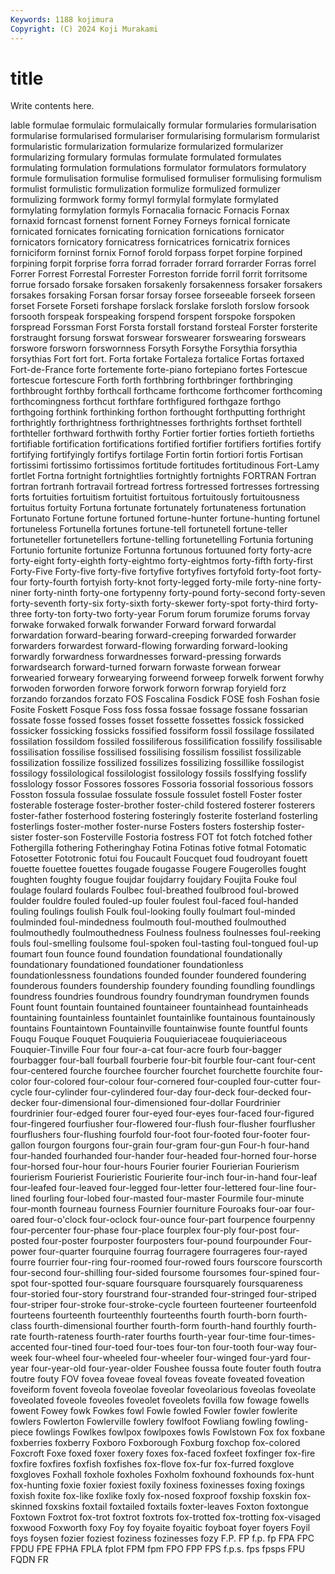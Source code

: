 ```yaml
---
Keywords: 1188 kojimura
Copyright: (C) 2024 Koji Murakami
---
```


# title

Write contents here.



lable formulae formulaic formulaically formular formularies
formularisation formularise formularised formulariser formularising formularism formularist formularistic formularization formularize
formularized formularizer formularizing formulary formulas formulate formulated formulates formulating formulation
formulations formulator formulators formulatory formule formulisation formulise formulised formuliser formulising
formulism formulist formulistic formulization formulize formulized formulizer formulizing formwork formy
formyl formylal formylate formylated formylating formylation formyls Fornacalia fornacic Fornacis
Fornax fornaxid forncast fornenst fornent Forney Forneys fornical fornicate fornicated
fornicates fornicating fornication fornications fornicator fornicators fornicatory fornicatress fornicatrices fornicatrix
fornices forniciform forninst fornix Fornof forold forpass forpet forpine forpined
forpining forpit forprise forra forrad forrader forrard forrarder Forras forrel
Forrer Forrest Forrestal Forrester Forreston forride forril forrit forritsome forrue
forsado forsake forsaken forsakenly forsakenness forsaker forsakers forsakes forsaking Forsan
forsar forsay forsee forseeable forseek forseen forset Forsete Forseti forshape
forslack forslake forsloth forslow forsook forsooth forspeak forspeaking forspend forspent
forspoke forspoken forspread Forssman Forst Forsta forstall forstand forsteal Forster
forsterite forstraught forsung forswat forswear forswearer forswearing forswears forswore forsworn
forswornness Forsyth Forsythe Forsythia forsythia forsythias Fort fort fort. Forta
fortake Fortaleza fortalice Fortas fortaxed Fort-de-France forte fortemente forte-piano fortepiano
fortes Fortescue fortescue fortescure Forth forth forthbring forthbringer forthbringing forthbrought
forthby forthcall forthcame forthcome forthcomer forthcoming forthcomingness forthcut forthfare forthfigured
forthgaze forthgo forthgoing forthink forthinking forthon forthought forthputting forthright forthrightly
forthrightness forthrightnesses forthrights forthset forthtell forthteller forthward forthwith forthy Fortier
fortier forties fortieth fortieths fortifiable fortification fortifications fortified fortifier fortifiers
fortifies fortify fortifying fortifyingly fortifys fortilage Fortin fortin fortiori fortis
Fortisan fortissimi fortissimo fortissimos fortitude fortitudes fortitudinous Fort-Lamy fortlet Fortna
fortnight fortnightlies fortnightly fortnights FORTRAN Fortran fortran fortranh fortravail fortread
fortress fortressed fortresses fortressing forts fortuities fortuitism fortuitist fortuitous fortuitously
fortuitousness fortuitus fortuity Fortuna fortunate fortunately fortunateness fortunation Fortunato Fortune
fortune fortuned fortune-hunter fortune-hunting fortunel fortuneless Fortunella fortunes fortune-tell fortunetell
fortune-teller fortuneteller fortunetellers fortune-telling fortunetelling Fortunia fortuning Fortunio fortunite fortunize
Fortunna fortunous fortuuned forty forty-acre forty-eight forty-eighth forty-eightmo forty-eightmos forty-fifth
forty-first Forty-Five Forty-five forty-five fortyfive fortyfives fortyfold forty-foot forty-four forty-fourth
fortyish forty-knot forty-legged forty-mile forty-nine forty-niner forty-ninth forty-one fortypenny forty-pound
forty-second forty-seven forty-seventh forty-six forty-sixth forty-skewer forty-spot forty-third forty-three forty-ton
forty-two forty-year Forum forum forumize forums forvay forwake forwaked forwalk
forwander Forward forward forwardal forwardation forward-bearing forward-creeping forwarded forwarder forwarders
forwardest forward-flowing forwarding forward-looking forwardly forwardness forwardnesses forward-pressing forwards forwardsearch
forward-turned forwarn forwaste forwean forwear forwearied forweary forwearying forweend forweep
forwelk forwent forwhy forwoden forworden forwore forwork forworn forwrap foryield
forz forzando forzandos forzato FOS Foscalina Fosdick FOSE fosh Foshan
fosie Fosite Foskett Fosque Foss foss fossa fossae fossage fossane
fossarian fossate fosse fossed fosses fosset fossette fossettes fossick fossicked
fossicker fossicking fossicks fossified fossiform fossil fossilage fossilated fossilation fossildom
fossiled fossiliferous fossilification fossilify fossilisable fossilisation fossilise fossilised fossilising fossilism
fossilist fossilizable fossilization fossilize fossilized fossilizes fossilizing fossillike fossilogist fossilogy
fossilological fossilologist fossilology fossils fosslfying fosslify fosslology fossor Fossores fossores
Fossoria fossorial fossorious fossors Fosston fossula fossulae fossulate fossule fossulet
fostell Foster foster fosterable fosterage foster-brother foster-child fostered fosterer fosterers
foster-father fosterhood fostering fosteringly fosterite fosterland fosterling fosterlings foster-mother foster-nurse
Fosters fosters fostership foster-sister foster-son Fosterville Fostoria fostress FOT fot
fotch fotched fother Fothergilla fothering Fotheringhay Fotina Fotinas fotive fotmal
Fotomatic Fotosetter Fototronic fotui fou Foucault Foucquet foud foudroyant fouett
fouette fouettee fouettes fougade fougasse Fougere Fougerolles fought foughten foughty
fougue foujdar foujdarry foujdary Foujita Fouke foul foulage foulard foulards
Foulbec foul-breathed foulbrood foul-browed foulder fouldre fouled fouled-up fouler foulest
foul-faced foul-handed fouling foulings foulish Foulk foul-looking foully foulmart foul-minded
foulminded foul-mindedness foulmouth foul-mouthed foulmouthed foulmouthedly foulmouthedness Foulness foulness foulnesses
foul-reeking fouls foul-smelling foulsome foul-spoken foul-tasting foul-tongued foul-up foumart foun
founce found foundation foundational foundationally foundationary foundationed foundationer foundationless foundationlessness
foundations founded founder foundered foundering founderous founders foundership foundery founding
foundling foundlings foundress foundries foundrous foundry foundryman foundrymen founds Fount
fount fountain fountained fountaineer fountainhead fountainheads fountaining fountainless fountainlet fountainlike
fountainous fountainously fountains Fountaintown Fountainville fountainwise founte fountful founts Fouqu
Fouque Fouquet Fouquieria Fouquieriaceae fouquieriaceous Fouquier-Tinville Four four four-a-cat four-acre
fourb four-bagger fourbagger four-ball fourball fourberie four-bit fourble four-cant four-cent
four-centered fourche fourchee fourcher fourchet fourchette fourchite four-color four-colored four-colour
four-cornered four-coupled four-cutter four-cycle four-cylinder four-cylindered four-day four-deck four-decked four-decker
four-dimensional four-dimensioned four-dollar Fourdrinier fourdrinier four-edged fourer four-eyed four-eyes four-faced
four-figured four-fingered fourfiusher four-flowered four-flush four-flusher fourflusher fourflushers four-flushing fourfold
four-foot four-footed four-footer four-gallon fourgon fourgons four-grain four-gram four-gun Four-h
four-hand four-handed fourhanded four-hander four-headed four-horned four-horse four-horsed four-hour four-hours
Fourier fourier Fourierian Fourierism fourierism Fourierist Fourieristic Fourierite four-inch four-in-hand
four-leaf four-leafed four-leaved four-legged four-letter four-lettered four-line four-lined fourling four-lobed
four-masted four-master Fourmile four-minute four-month fourneau fourness Fournier fourniture Fouroaks
four-oar four-oared four-o'clock four-oclock four-ounce four-part fourpence fourpenny four-percenter four-phase
four-place fourplex four-ply four-post four-posted four-poster fourposter fourposters four-pound fourpounder
Four-power four-quarter fourquine fourrag fourragere fourrageres four-rayed fourre fourrier four-ring
four-roomed four-rowed fours fourscore fourscorth four-second four-shilling four-sided foursome foursomes
four-spined four-spot four-spotted four-square foursquare foursquarely foursquareness four-storied four-story fourstrand
four-stranded four-stringed four-striped four-striper four-stroke four-stroke-cycle fourteen fourteener fourteenfold fourteens
fourteenth fourteenthly fourteenths fourth fourth-born fourth-class fourth-dimensional fourther fourth-form fourth-hand
fourthly fourth-rate fourth-rateness fourth-rater fourths fourth-year four-time four-times-accented four-tined four-toed
four-toes four-ton four-tooth four-way four-week four-wheel four-wheeled four-wheeler four-winged four-yard
four-year four-year-old four-year-older Foushee foussa foute fouter fouth foutra foutre
fouty FOV fovea foveae foveal foveas foveate foveated foveation foveiform
fovent foveola foveolae foveolar foveolarious foveolas foveolate foveolated foveole foveoles
foveolet foveolets fovilla fow fowage fowells fowent Fowey fowk Fowkes
fowl Fowle fowled Fowler fowler fowlerite fowlers Fowlerton Fowlerville fowlery
fowlfoot Fowliang fowling fowling-piece fowlings Fowlkes fowlpox fowlpoxes fowls Fowlstown
Fox fox foxbane foxberries foxberry Foxboro Foxborough Foxburg foxchop fox-colored
Foxcroft Foxe foxed foxer foxery foxes fox-faced foxfeet foxfinger fox-fire
foxfire foxfires foxfish foxfishes fox-flove fox-fur fox-furred foxglove foxgloves Foxhall
foxhole foxholes Foxholm foxhound foxhounds fox-hunt fox-hunting foxie foxier foxiest
foxily foxiness foxinesses foxing foxings foxish foxite fox-like foxlike foxly
fox-nosed foxproof foxship foxskin fox-skinned foxskins foxtail foxtailed foxtails foxter-leaves
Foxton foxtongue Foxtown Foxtrot fox-trot foxtrot foxtrots fox-trotted fox-trotting fox-visaged
foxwood Foxworth foxy Foy foy foyaite foyaitic foyboat foyer foyers
Foyil foys foysen fozier foziest foziness fozinesses fozy F.P. FP
f.p. fp FPA FPC FPDU FPE FPHA FPLA fplot FPM
fpm FPO FPP FPS f.p.s. fps fpsps FPU FQDN FR
